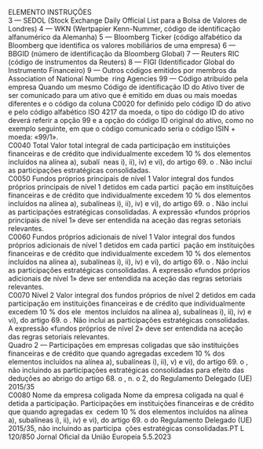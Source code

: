  
ELEMENTO  INSTRUÇÕES  
3 — SEDOL (Stock Exchange Daily Official List para a Bolsa de Valores de 
Londres) 
4 — WKN (Wertpapier Kenn-Nummer, código de identificação alfanumérico da 
Alemanha) 
5 — Bloomberg Ticker (código alfabético da Bloomberg que identifica os valores 
mobiliários de uma empresa) 
6 — BBGID (número de identificação da Bloomberg Global) 
7 — Reuters RIC (código de instrumentos da Reuters) 
8 — FIGI (Identificador Global do Instrumento Financeiro) 
9 — Outros códigos emitidos por membros da Association of National Numbe ­
ring Agencies 
99 — Código atribuído pela empresa 
Quando um mesmo Código de identificação ID do Ativo tiver de ser comunicado 
para um ativo que é emitido em duas ou mais moedas diferentes e o código da 
coluna C0020 for definido pelo código ID do ativo e pelo código alfabético ISO 
4217 da moeda, o tipo do código ID do ativo deverá referir a opção 99 e a opção 
do código ID original do ativo, como no exemplo seguinte, em que o código 
comunicado seria o código ISIN + moeda: «99/1».  
C0040  Total  Valor total integral de cada participação em instituições financeiras e de crédito 
que individualmente excedem 10 % dos elementos incluídos na alínea a), subalí ­
neas i), ii), iv) e vi), do artigo 69.  o . Não inclui as participações estratégicas 
consolidadas.  
C0050  Fundos próprios principais de 
nível 1  Valor integral dos fundos próprios principais de nível 1 detidos em cada partici ­
pação em instituições financeiras e de crédito que individualmente excedem 10 % 
dos elementos incluídos na alínea a), subalíneas i), ii), iv) e vi), do artigo 69.  o . Não 
inclui as participações estratégicas consolidadas. A expressão «fundos próprios 
principais de nível 1» deve ser entendida na aceção das regras setoriais relevantes.  
C0060  Fundos próprios adicionais de 
nível 1  Valor integral dos fundos próprios adicionais de nível 1 detidos em cada partici ­
pação em instituições financeiras e de crédito que individualmente excedem 10 % 
dos elementos incluídos na alínea a), subalíneas i), ii), iv) e vi), do artigo 69.  o . Não 
inclui as participações estratégicas consolidadas. A expressão «fundos próprios 
adicionais de nível 1» deve ser entendida na aceção das regras setoriais relevantes.  
C0070  Nível 2  Valor integral dos fundos próprios de nível 2 detidos em cada participação em 
instituições financeiras e de crédito que individualmente excedem 10 % dos ele ­
mentos incluídos na alínea a), subalíneas i), ii), iv) e vi), do artigo 69.  o . Não inclui 
as participações estratégicas consolidadas. A expressão «fundos próprios de nível 
2» deve ser entendida na aceção das regras setoriais relevantes.  
Quadro 2 — Participações em empresas coligadas que são instituições financeiras e de crédito que quando agregadas excedem 10 % dos elementos 
incluídos na alínea a), subalíneas i), ii), v) e vi), do artigo 69.  o , não incluindo as participações estratégicas consolidadas para efeito das deduções 
ao abrigo do artigo 68.  o , n.  o 2, do Regulamento Delegado (UE) 2015/35  
C0080  Nome da empresa coligada  Nome da empresa coligada na qual é detida a participação. 
Participações em instituições financeiras e de crédito que quando agregadas ex ­
cedem 10 % dos elementos incluídos na alínea a), subalíneas i), ii), iv) e vi), do 
artigo 69.  o do Regulamento Delegado (UE) 2015/35, não incluindo as participa ­
ções estratégicas consolidadas.PT  L 120/850 Jornal Oficial da União Europeia 5.5.2023